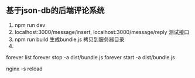 ## 基于json-db的后端评论系统

1. npm run dev
2. localhost:3000/message/insert, localhost:3000/message/reply 测试接口
3. npm run build 生成bundle.js 拷贝到服务器目录
4.
forever list
forever stop -a dist/bundle.js 
forever start -a dist/bundle.js 

nginx -s reload
